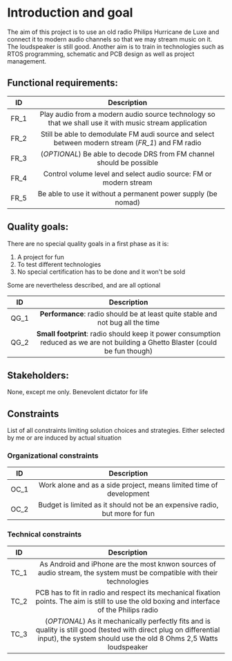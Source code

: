 # Introduction and goal

The aim of this project is to use an old radio Philips Hurricane de Luxe and connect it to modern audio channels so that we may stream music on it. The loudspeaker is still good. Another aim is to train in technologies such as RTOS programming, schematic and PCB design as well as project management.

## Functional requirements:

|ID|Description|
|:-:|:-:|
| FR_1 | Play audio from a modern audio source technology so that we shall use it with music stream application |
| FR_2 | Still be able to demodulate FM audi source and select between modern stream (*FR_1*) and FM radio |
| FR_3 | (*OPTIONAL*) Be able to decode DRS from FM channel should be possible |
| FR_4 | Control volume level and select audio source: FM or modern stream |
| FR_5 | Be able to use it without a permanent power supply (be nomad) |


## Quality goals:

There are no special quality goals in a first phase as it is:  
1) A project for fun
2) To test different technologies
3) No special certification has to be done and it won't be sold

Some are nevertheless described, and are all optional

|ID|Description|
|:-:|:-:|
|QG_1| **Performance**: radio should be at least quite stable and not bug all the time |
|QG_2| **Small footprint**: radio should keep it power consumption reduced as we are not building a Ghetto Blaster (could be fun though) |

## Stakeholders:

None, except me only. Benevolent dictator for life


## Constraints

List of all constraints limiting solution choices and strategies. Either selected by me or are induced by actual situation

### Organizational constraints
|ID|Description|
|:-:|:-:|
|OC_1| Work alone and as a side project, means limited time of development|
|OC_2| Budget is limited as it should not be an expensive radio, but more for fun|

### Technical constraints
|ID|Description|
|:-:|:-:|
|TC_1| As Android and iPhone are the most knwon sources of audio stream, the system must be compatible with their technologies |
|TC_2| PCB has to fit in radio and respect its mechanical fixation points. The aim is still to use the old boxing and interface of the Philips radio |
|TC_3| (*OPTIONAL*) As it mechanically perfectly fits and is quality is still good (tested with direct plug on differential input), the system should use the old 8 Ohms 2,5 Watts loudspeaker |


